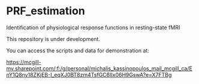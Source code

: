 # PRF_estimation
Identification of physiological response functions in resting-state fMRI

This repository is under development.

You can access the scripts and data for demonstration at:

https://mcgill-my.sharepoint.com/:f:/g/personal/michalis_kassinopoulos_mail_mcgill_ca/EnY1Q8ny18ZKjEB-I_eqXJ0BT8zm4TsfGC6IIx06H9GswA?e=X7FTBg


